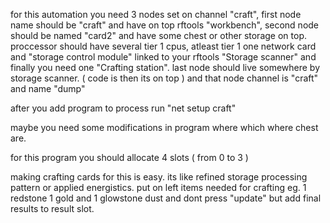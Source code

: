 for this automation you need 3 nodes set on channel "craft", first node name should be "craft" and have on top rftools "workbench", second node should be named "card2" and have some chest or other storage on top.
proccessor should have several tier 1 cpus, atleast tier 1 one network card and  "storage control module" linked to your rftools "Storage scanner"
and finally you need one "Crafting station".
last node should live somewhere by storage scanner. ( code is then its on top ) and that node channel is "craft" and name "dump"

after you add program to process run "net setup craft"


maybe you need some modifications in program where which where chest are.

for this program you should allocate 4 slots ( from 0 to 3 )

making crafting cards for this is easy. its like refined storage processing pattern or applied energistics. put on left items needed for crafting eg. 1 redstone 1 gold and 1 glowstone dust and dont press "update" but add final results to result slot.

